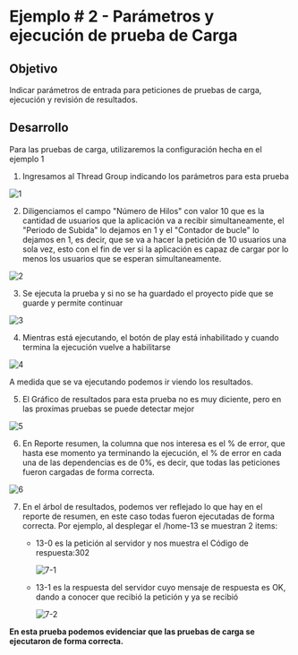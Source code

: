 # Ejemplo # 2 - Parámetros y ejecución de prueba de Carga

## Objetivo

Indicar parámetros de entrada para peticiones de pruebas de carga, ejecución y revisión de resultados.

## Desarrollo

Para las pruebas de carga, utilizaremos la configuración hecha en el ejemplo 1 

1. Ingresamos al Thread Group indicando los parámetros para esta prueba

![1](https://user-images.githubusercontent.com/22419786/156011377-b604f61f-a5a1-423f-9c21-7031ac9b2abd.PNG)

2. Diligenciamos el campo "Número de Hilos" con valor 10 que es la cantidad de usuarios que la aplicación va a recibir simultaneamente, el "Periodo de Subida" lo dejamos en 1 y el "Contador de bucle" lo dejamos en 1, es decir, que se va a hacer la petición de 10 usuarios una sola vez, esto con el fin de ver si la aplicación es capaz de cargar por lo menos los usuarios que se esperan simultaneamente.

![2](https://user-images.githubusercontent.com/22419786/156011431-673aa974-642f-417b-ab1c-1bda45e5920e.PNG)

3. Se ejecuta la prueba y si no se ha guardado el proyecto pide que se guarde y permite continuar

![3](https://user-images.githubusercontent.com/22419786/156011442-19b83a2b-b0d1-4cdd-8f16-9a9681459b90.PNG)

4. Mientras está ejecutando, el botón de play está inhabilitado y cuando termina la ejecución vuelve a habilitarse

![4](https://user-images.githubusercontent.com/22419786/156011450-535bf569-d75d-4ed0-be07-bc257121eae3.PNG)

A medida que se va ejecutando podemos ir viendo los resultados.

5. El Gráfico de resultados para esta prueba no es muy diciente, pero en las proximas pruebas se puede detectar mejor

![5](https://user-images.githubusercontent.com/22419786/156011493-051b0fc4-d599-492c-a7b6-c4386919d4c0.PNG)

6. En Reporte resumen, la columna que nos interesa es el % de error, que hasta ese momento ya terminando la ejecución, el % de error en cada una de las dependencias es de 0%, es decir, que todas las peticiones fueron cargadas de forma correcta.

![6](https://user-images.githubusercontent.com/22419786/156011528-2a239242-cbaf-450a-9a0e-288a8f27dc68.PNG)

7. En el árbol de resultados, podemos ver reflejado lo que hay en el reporte de resumen, en este caso todas fueron ejecutadas de forma correcta. Por ejemplo, al desplegar el /home-13 se muestran 2 items:

      * 13-0 es la petición al servidor y nos muestra el Código de respuesta:302
    
          ![7-1](https://user-images.githubusercontent.com/22419786/156011559-48163fdf-7123-4cdb-aa82-30dd82ee49bf.PNG)
  
      * 13-1 es la respuesta del servidor cuyo mensaje de respuesta es OK, dando a conocer que recibió la petición y ya se recibió

           ![7-2](https://user-images.githubusercontent.com/22419786/156011588-7ea73403-df70-43a4-9392-eae88f6ce43a.PNG)

    
**En esta prueba podemos evidenciar que las pruebas de carga se ejecutaron de forma correcta.**
